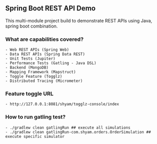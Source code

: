 ## Spring Boot REST API Demo 

This multi-module project build to demonstrate REST APIs using Java, spring boot combination.


### What are capabilities covered?
    - Web REST APIs (Spring Web)
    - Data REST APIs (Spring Data REST)
    - Unit Tests (Jupiter)
    - Performance Tests (Gatling - Java DSL)
    - Backend (MongoDB)
    - Mapping Framework (Mapstruct)
    - Toggle Feature (Togglz)
    - Distributed Tracing (Micrometer)

### Feature toggle URL
    - http://127.0.0.1:8081/shyam/togglz-console/index

### How to run gatling test?
    - ./gradlew clean gatlingRun ## execute all simulations
    - ./gradlew clean gatlingRun-com.shyam.orders.OrderSimulation ## execute specific simulator

